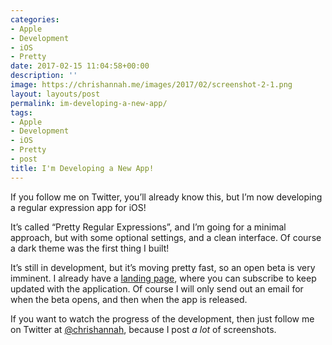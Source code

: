 ```yaml
---
categories:
- Apple
- Development
- iOS
- Pretty
date: 2017-02-15 11:04:58+00:00
description: ''
image: https://chrishannah.me/images/2017/02/screenshot-2-1.png
layout: layouts/post
permalink: im-developing-a-new-app/
tags:
- Apple
- Development
- iOS
- Pretty
- post
title: I'm Developing a New App!
---
```


<div class="kg-card-markdown">
<p>If you follow me on Twitter, you&#8217;ll already know this, but I&#8217;m now developing a regular expression app for iOS!</p>
<p>It&#8217;s called &#8220;Pretty Regular Expressions&#8221;, and I&#8217;m going for a minimal approach, but with some optional settings, and a clean interface. Of course a dark theme was the first thing I built!</p>
<p>It&#8217;s still in development, but it&#8217;s moving pretty fast, so an open beta is very imminent. I already have a <a href="https://chrishannah.me/Pretty/">landing page</a>, where you can subscribe to keep updated with the application. Of course I will only send out an email for when the beta opens, and then when the app is released.</p>
<p>If you want to watch the progress of the development, then just follow me on Twitter at <a href="http://twitter.com/chrishannah">@chrishannah</a>, because I post <em>a lot</em> of screenshots.</p>
</div>
